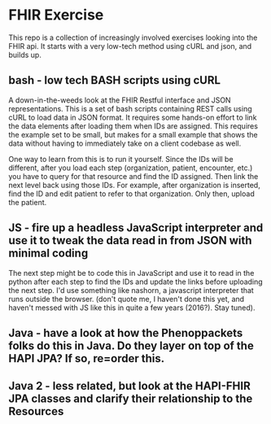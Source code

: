 # FHIR Exercise
This repo is a collection of increasingly involved exercises looking into the FHIR api. It starts with a very low-tech method using cURL and json, and builds up.

## bash - low tech BASH scripts using cURL
A down-in-the-weeds look at the FHIR Restful interface and JSON representations. This is a set of bash scripts containing REST calls using cURL to load data in JSON format. It requires some hands-on effort to link the data elements after loading them when IDs are assigned.  This requires the example set to be small, but makes for a small example that shows the data without having to immediately take on a client codebase as well.

One way to learn from this is to run it  yourself. Since the IDs will be different, after you load each step (organization, patient, encounter, etc.) you have to query for that resource and find the ID assigned. Then link the next level back using those IDs. For example, after organization is inserted, find the ID and edit patient to refer to that organization. Only then, upload the patient.

## JS - fire up a headless JavaScript interpreter and use it to tweak the data read in from JSON with minimal coding
The next step might be to code this in JavaScript and use it to read in the python after each step to find the IDs and update the links before uploading the next step. I'd use something like nashorn, a javascript interpreter that runs outside the browser. (don't quote me, I haven't done this yet, and haven't messed with JS like this in quite a few years (2016?). Stay tuned).

## Java - have a look at how the Phenoppackets folks do this in Java. Do they layer on top of the HAPI JPA? If so, re=order this.


## Java 2 - less related, but look at the HAPI-FHIR JPA classes and clarify their relationship to the Resources



